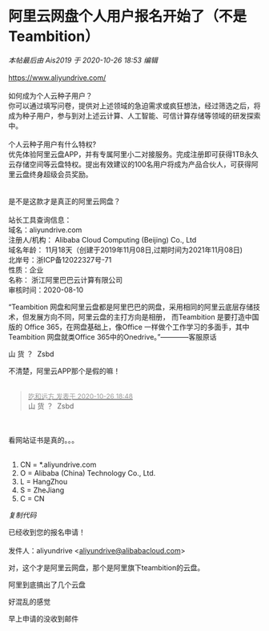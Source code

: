 # 阿里云网盘个人用户报名开始了（不是Teambition）


<i class="pstatus"> 本帖最后由 Ais2019 于 2020-10-26 18:53 编辑 </i><br />
<br />
https://www.aliyundrive.com/<br />
<br />
如何成为个人云种子用户？<br />
你可以通过填写问卷，提供对上述领域的急迫需求或疯狂想法，经过筛选之后，将成为种子用户，参与到对上述云计算、人工智能、可信计算存储等领域的研发探索中。<br />
<br />
个人云种子用户有什么特权?<br />
优先体验阿里云盘APP，并有专属阿里小二对接服务。完成注册即可获得1TB永久云存储空间等云盘特权。提出有效建议的100名用户将成为产品合伙人，可获得阿里云盘终身超级会员奖励。<br />
<br />
<br />
是不是这款才是真正的阿里云网盘？<br />
<br />
站长工具查询信息：<br />
域名：aliyundrive.com<br />
注册人/机构： Alibaba Cloud Computing (Beijing) Co., Ltd <br />
域名年龄： 11月18天（创建于2019年11月08日,过期时间为2021年11月08日)<br />
北岸号：浙ICP备12022327号-71<br />
性质：企业<br />
名称： 浙江阿里巴巴云计算有限公司<br />
审核时间：2020-08-10

“Teambition 网盘和阿里云盘都是阿里巴巴的网盘，采用相同的阿里云底层存储技术，但发展方向不同，阿里云盘的主打方向是相册， 而Teambition 是要打造中国版的 Office 365，在网盘基础上，像Office 一样做个工作学习的多面手，其中Teambition 网盘就类Office 365中的Onedrive。”————客服原话

山 货 ？&nbsp;&nbsp;Zsbd

不清楚，阿里云APP那个是假的嘛！<br />
<br />
<img src="static/image/smiley/default/lol.gif" smilieid="12" border="0" alt="" /><img src="static/image/smiley/default/lol.gif" smilieid="12" border="0" alt="" /><img src="static/image/smiley/default/lol.gif" smilieid="12" border="0" alt="" />

<div class="quote"><blockquote><font size="2"><a href="https://www.hostloc.com/forum.php?mod=redirect&amp;goto=findpost&amp;pid=9355407&amp;ptid=758686" target="_blank"><font color="#999999">吃和远方 发表于 2020-10-26 18:48</font></a></font><br />
山 货 ？&nbsp;&nbsp;Zsbd</blockquote></div><br />
<br />
看网站证书是真的。。。<br />
<br /><div class="blockcode"><div id="code_hvB"><ol><li>CN = *.aliyundrive.com<br /><li>O = Alibaba (China) Technology Co., Ltd.<br /><li>L = HangZhou<br /><li>S = ZheJiang<br /><li>C = CN</ol></div><em onclick="copycode($('code_hvB'));">复制代码</em></div>

已经收到您的报名申请！<br />
<br />
发件人：aliyundrive &lt;<a href="mailto:aliyundrive@alibabacloud.com">aliyundrive@alibabacloud.com</a>&gt;&nbsp; &nbsp; 

对，这个才是阿里云网盘，那个是阿里旗下teambition的云盘。

阿里到底搞出了几个云盘

好混乱的感觉<img id="aimg_ZxNij" onclick="zoom(this, this.src, 0, 0, 0)" class="zoom" src="https://cdn.jsdelivr.net/gh/hishis/forum-master/public/images/patch.gif" onmouseover="img_onmouseoverfunc(this)" onload="thumbImg(this)" border="0" alt="" />

早上申请的没收到邮件<img id="aimg_etG2q" onclick="zoom(this, this.src, 0, 0, 0)" class="zoom" src="https://cdn.jsdelivr.net/gh/hishis/forum-master/public/images/patch.gif" onmouseover="img_onmouseoverfunc(this)" onload="thumbImg(this)" border="0" alt="" />
